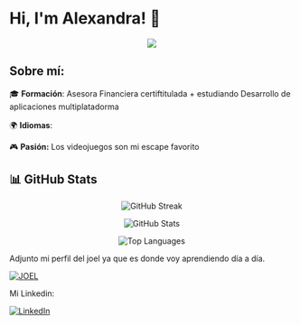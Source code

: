 # Hi, I'm Alexandra! 👋

  <p align=center>
    <img src="https://media.tenor.com/kzMUk2-LgL8AAAAj/welcome.gif">
  </p>

## Sobre mí:
  
  🎓 **Formación**: Asesora Financiera certiftitulada + estudiando Desarrollo de aplicaciones multiplatadorma
  
  🌍 **Idiomas**: 
      <img src="https://twemoji.maxcdn.com/v/latest/svg/1f1f7-1f1f4.svg" height="16">
      <img src="https://twemoji.maxcdn.com/v/latest/svg/1f1ec-1f1e7.svg" height="16"> 
      <img src="https://twemoji.maxcdn.com/v/latest/svg/1f1ea-1f1f8.svg" height="16">

  🎮 **Pasión:** Los videojuegos son mi escape favorito

## 📊 GitHub Stats 

  <p align="center">
    <img src="https://github-readme-streak-stats.herokuapp.com?user=ALESA97&theme=synthwave&hide_border=true&ring=00D9FF&fire=A855F7" alt="GitHub Streak">
  </p>

  <p align="center">
    <img src="https://github-readme-stats.vercel.app/api?username=ALESA97&show_icons=true&theme=synthwave&hide_border=true&title_color=00d9ff&icon_color=a855f7&text_color=ffffff&bg_color=0d1117" alt="GitHub Stats">
  </p>

  <p align="center">
    <img src="https://github-readme-stats.vercel.app/api/top-langs/?username=ALESA97&layout=compact&theme=synthwave&hide_border=true&title_color=00d9ff&text_color=ffffff&bg_color=0d1117" alt="Top Languages">
  </p>


<p>Adjunto mi perfil del joel ya que es donde voy aprendiendo día a día.</p>

[![JOEL](https://jo-el.es/static/icons/logo.svg)](https://jo-el.es/user)  

<p>
Mi Linkedin:
  
[![LinkedIn](https://img.shields.io/badge/LinkedIn-blue?style=for-the-badge&logo=linkedin&logoColor=white)](https://linkedin.com/in/alexandra-teodora-sofronie-3bbb36161)  
</p>

